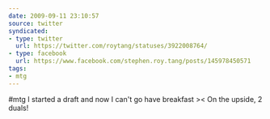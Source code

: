 ```yaml
---
date: 2009-09-11 23:10:57
source: twitter
syndicated:
- type: twitter
  url: https://twitter.com/roytang/statuses/3922008764/
- type: facebook
  url: https://www.facebook.com/stephen.roy.tang/posts/145978450571
tags:
- mtg
---
```


#mtg I started a draft and now I can't go have breakfast &gt;&lt; On the upside, 2 duals!